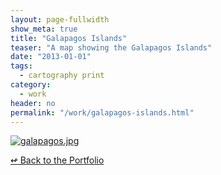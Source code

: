 ```yaml
---
layout: page-fullwidth
show_meta: true
title: "Galapagos Islands"
teaser: "A map showing the Galapagos Islands"
date: "2013-01-01"
tags:
  - cartography print 
category:
  - work
header: no
permalink: "/work/galapagos-islands.html"
---
```






  <a href="{{site.url}}{{site.baseurl}}/images/galapagos.jpg" target="_blank">
    <img class="portfolio" src="{{site.url}}{{site.baseurl}}/images/galapagos.jpg" alt="galapagos.jpg">
  </a>



[<span class="back-arrow">&#8619;</span> Back to the Portfolio](/work/)